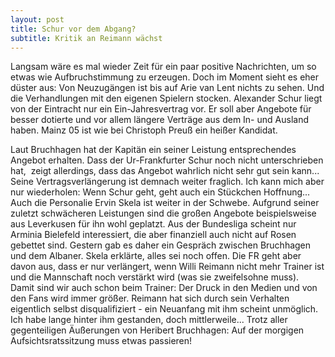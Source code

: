 ```yaml
---
layout: post
title: Schur vor dem Abgang?
subtitle: Kritik an Reimann wächst
---
```


Langsam wäre es mal wieder Zeit für ein paar positive Nachrichten, um so etwas wie Aufbruchstimmung zu erzeugen. Doch im Moment sieht es eher düster aus: Von Neuzugängen ist bis auf Arie van Lent nichts zu sehen. Und die Verhandlungen mit den eigenen Spielern stocken. Alexander Schur liegt von der Eintracht nur ein Ein-Jahresvertrag vor. Er soll aber Angebote für besser dotierte und vor allem längere Verträge aus dem In- und Ausland haben. Mainz 05 ist wie bei Christoph Preuß ein heißer Kandidat.

Laut Bruchhagen hat der Kapitän ein seiner Leistung entsprechendes Angebot erhalten. Dass der Ur-Frankfurter Schur noch nicht unterschrieben hat,  zeigt allerdings, dass das Angebot wahrlich nicht sehr gut sein kann... Seine Vertragsverlängerung ist demnach weiter fraglich. Ich kann mich aber nur wiederholen: Wenn Schur geht, geht auch ein Stückchen Hoffnung...  
Auch die Personalie Ervin Skela ist weiter in der Schwebe. Aufgrund seiner zuletzt schwächeren Leistungen sind die großen Angebote beispielsweise aus Leverkusen für ihn wohl geplatzt. Aus der Bundesliga scheint nur Arminia Bielefeld interessiert, die aber finanziell auch nicht auf Rosen gebettet sind. Gestern gab es daher ein Gespräch zwischen Bruchhagen und dem Albaner. Skela erklärte, alles sei noch offen. Die FR geht aber davon aus, dass er nur verlängert, wenn Willi Reimann nicht mehr Trainer ist und die Mannschaft noch verstärkt wird (was sie zweifelsohne muss).  
Damit sind wir auch schon beim Trainer: Der Druck in den Medien und von den Fans wird immer größer. Reimann hat sich durch sein Verhalten eigentlich selbst disqualifiziert - ein Neuanfang mit ihm scheint unmöglich. Ich habe lange hinter ihm gestanden, doch mittlerweile... Trotz aller gegenteiligen Äußerungen von Heribert Bruchhagen: Auf der morgigen Aufsichtsratssitzung muss etwas passieren!
